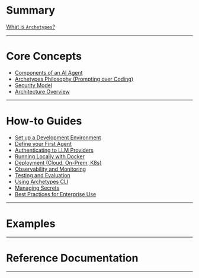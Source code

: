 # Summary

[What is `Archetypes`?](./documentation/intro.md)

---

# Core Concepts

- [Components of an AI Agent](./documentation/building-blocks.md)
- [Archetypes Philosophy (Prompting over Coding)]()
- [Security Model]()
- [Architecture Overview]()

---

# How-to Guides

- [Set up a Development Environment]()
- [Define your First Agent]()
- [Authenticating to LLM Providers]()
- [Running Locally with Docker]()
- [Deployment (Cloud, On-Prem, K8s)]()
- [Observability and Monitoring](./how-to/observability.md)
- [Testing and Evaluation]()
- [Using Archetypes CLI]()
- [Managing Secrets]()
- [Best Practices for Enterprise Use]()

---

# Examples

---

# Reference Documentation


---
